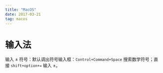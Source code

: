 ```yaml
---
title: "MacOS"
date: 2017-03-21
tag: macos
---
```


# 输入法

输入 ± 符号：默认调出符号输入框：`Control+Command+Space` 搜索数学符号；直接 `shift+option+=` 输入 ±。

